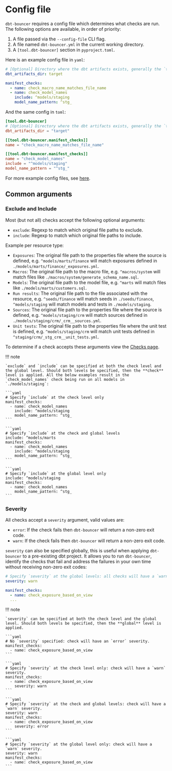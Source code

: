 # Config file

`dbt-bouncer` requires a config file which determines what checks are run.
The following options are available, in order of priority:

1. A file passed via the `--config-file` CLI flag.
1. A file named `dbt-bouncer.yml` in the current working directory.
1. A `[tool.dbt-bouncer]` section in `pyproject.toml`.

Here is an example config file in `yaml`:

```yaml
# [Optional] Directory where the dbt artifacts exists, generally the `target` directory inside a dbt project. Defaults to `./target`.
dbt_artifacts_dir: target

manifest_checks:
  - name: check_macro_name_matches_file_name
  - name: check_model_names
    include: ^models/staging
    model_name_pattern: ^stg_
```

And the same config in `toml`:

```toml
[tool.dbt-bouncer]
# [Optional] Directory where the dbt artifacts exists, generally the `target` directory inside a dbt project. Defaults to `./target`.
dbt_artifacts_dir = "target"

[[tool.dbt-bouncer.manifest_checks]]
name = "check_macro_name_matches_file_name"

[[tool.dbt-bouncer.manifest_checks]]
name = "check_model_names"
include = "^models/staging"
model_name_pattern = "^stg_"
```

For more example config files, see [here](https://github.com/godatadriven/dbt-bouncer/tree/main/tests/unit/config_files/valid).

## Common arguments

### Exclude and Include

Most (but not all) checks accept the following optional arguments:

- `exclude`: Regexp to match which original file paths to exclude.
- `include`: Regexp to match which original file paths to include.

Example per resource type:

- `Exposures`: The original file path to the properties file where the source is defined, e.g. `^models/marts/finance` will match exposures defined in `./models/marts/finance/_exposures.yml`.
- `Macros`: The original file path to the macro file, e.g. `^macros/system` will match files like `./macros/system/generate_schema_name.sql`.
- `Models`: The original file path to the model file, e.g. `^marts` will match files like `./models/marts/customers.sql`.
- `Run results`: The original file path to the file associated with the resource, e.g. `^seeds/finance` will match seeds in `./seeds/finance`, `^models/staging` will match models and tests in `./models/staging`.
- `Sources`: The original file path to the properties file where the source is defined, e.g. `^models/staging/crm` will match sources defined in `./models/staging/crm/_crm__sources.yml`.
- `Unit tests`: The original file path to the properties file where the unit test is defined, e.g. `^models/staging/crm` will match unit tests defined in `^staging/crm/_stg_crm__unit_tests.yml`.

To determine if a check accepts these arguments view the [Checks page](./checks/index.md).

!!! note

    `exclude` and `include` can be specified at both the check level and the global level. Should both levels be specified, then the **check** level is applied. All the below examples result in the `check_model_names` check being run on all models in `./models/staging`:

    ```yaml
    # Specify `include` at the check level only
    manifest_checks:
      - name: check_model_names
        include: ^models/staging
        model_name_pattern: ^stg_
    ```

    ```yaml
    # Specify `include` at the check and global levels
    include: ^models/marts
    manifest_checks:
      - name: check_model_names
        include: ^models/staging
        model_name_pattern: ^stg_
    ```

    ```yaml
    # Specify `include` at the global level only
    include: ^models/staging
    manifest_checks:
      - name: check_model_names
        model_name_pattern: ^stg_
    ```

### Severity

All checks accept a `severity` argument, valid values are:

- `error`: If the check fails then `dbt-bouncer` will return a non-zero exit code.
- `warn`: If the check fails then `dbt-bouncer` will return a non-zero exit code.

`severity` can also be specified globally, this is useful when applying `dbt-bouncer` to a pre-existing dbt project. It allows you to run `dbt-bouncer`, identify the checks that fail and address the failures in your own time without receiving non-zero exit codes:

```yaml
# Specify `severity` at the global levels: all checks will have a `warn` severity, avoiding non-zero exit codes.
severity: warn

manifest_checks:
  - name: check_exposure_based_on_view
  ...
```

!!! note

    `severity` can be specified at both the check level and the global level. Should both levels be specified, then the **global** level is applied.

    ```yaml
    # No `severity` specified: check will have an `error` severity.
    manifest_checks:
      - name: check_exposure_based_on_view
    ```

    ```yaml
    # Specify `severity` at the check level only: check will have a `warn` severity.
    manifest_checks:
      - name: check_exposure_based_on_view
        severity: warn
    ```

    ```yaml
    # Specify `severity` at the check and global levels: check will have a `warn` severity.
    severity: warn
    manifest_checks:
      - name: check_exposure_based_on_view
        severity: error
    ```

    ```yaml
    # Specify `severity` at the global level only: check will have a `warn` severity.
    severity: warn
    manifest_checks:
      - name: check_exposure_based_on_view
    ```
